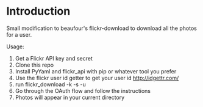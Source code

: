Introduction
============

Small modification to beaufour's flickr-download to download all the photos for a user.

Usage:

1. Get a Flickr API key and secret
2. Clone this repo
3. Install PyYaml and flickr_api with pip or whatever tool you prefer
4. Use the flickr user id getter to get your user id http://idgettr.com/
5. run flickr_download -k <api key> -s <api secret> -u <flickr user id>
6. Go through the OAuth flow and follow the instructions
7. Photos will appear in your current directory
